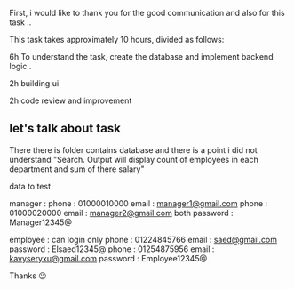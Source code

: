 First, i would like to thank you for the good communication and also for this task ..  

This task takes approximately 10 hours, divided as follows:

6h To understand the task, create the database and implement backend logic .

2h building ui

2h code review and improvement

## let's talk about task
There there is folder contains database and there is a point i did not understand "Search. Output will display count of employees in each department and sum of there salary" 

data to test 
    
manager : 
    phone : 01000010000 email : manager1@gmail.com
    phone : 01000020000 email : manager2@gmail.com
    both password : Manager12345@
    
employee : can login only
    phone : 01224845766 email : saed@gmail.com password : Elsaed12345@
    phone : 01254875956 email : kavyseryxu@gmail.com password : Employee12345@
        
Thanks 😉

